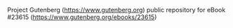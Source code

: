 Project Gutenberg (https://www.gutenberg.org) public repository for eBook #23615 (https://www.gutenberg.org/ebooks/23615)
